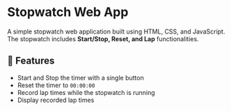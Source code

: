 # Stopwatch Web App         
                
A simple stopwatch web application built using HTML, CSS, and JavaScript. The stopwatch includes **Start/Stop, Reset, and Lap** functionalities.   

## 🚀 Features  
- Start and Stop the timer with a single button   
- Reset the timer to `00:00:00`   
- Record lap times while the stopwatch is running  
- Display recorded lap times  

